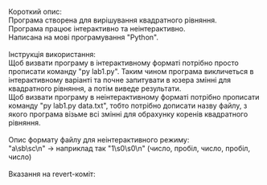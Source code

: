 Короткий опис:
<br/>
Програма створена для вирішування квадратного рівняння. 
<br/>
Програма працює інтерактивно та неінтерактивно. 
<br/>
Написана на мові програмування "Python".
<br/>
<br/>
Інструкція використання:
<br/>
Щоб визвати програму в інтерактивному форматі потрібно просто прописати команду "py lab1.py". Таким чином програма викличеться в інтерактивному варіанті та почне запитувати в юзера змінні для квадратного рівняння, а потім виведе результати.
<br/>
Щоб визвати програму в неінтерактивному форматі потрібно прописати команду "py lab1.py data.txt", тобто потрібно дописати назву файлу, з якого програма візьме всі змінні для обрахунку коренів квадратного рівняння.
<br/>
<br/>
Опис формату файлу для неінтерактивного режиму:
<br/>
"a\sb\sc\n" -> наприклад так "1\s0\s0\n" (число, пробіл, число, пробіл, число)
<br/>
<br/>
Вказання на revert-коміт:
